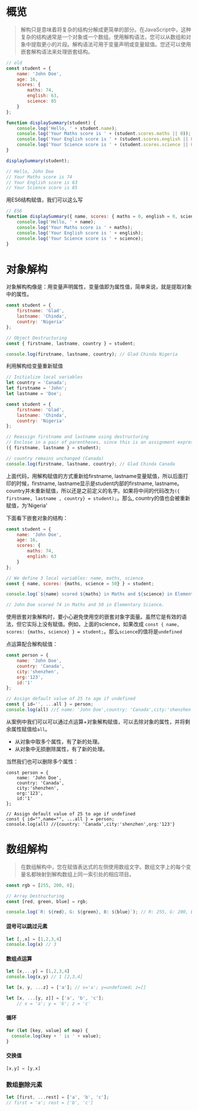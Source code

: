 # 概览

> 解构只是意味着将复杂的结构分解成更简单的部分。在JavaScript中，这种复杂的结构通常是一个对象或一个数组。使用解构语法，您可以从数组和对象中提取更小的片段。解构语法可用于变量声明或变量赋值。您还可以使用嵌套解构语法来处理嵌套结构。


```javascript
// old
const student = {
    name: 'John Doe',
    age: 16,
    scores: {
        maths: 74,
        english: 63,
        science: 85
    }
};

function displaySummary(student) {
    console.log('Hello, ' + student.name);
    console.log('Your Maths score is ' + (student.scores.maths || 0));
    console.log('Your English score is ' + (student.scores.english || 0));
    console.log('Your Science score is ' + (student.scores.science || 0));
}

displaySummary(student);

// Hello, John Doe
// Your Maths score is 74
// Your English score is 63
// Your Science score is 85
```
用ES6结构赋值，我们可以这么写
```javascript
// ES6
function displaySummary({ name, scores: { maths = 0, english = 0, science = 0 } }) {
    console.log('Hello, ' + name);
    console.log('Your Maths score is ' + maths);
    console.log('Your English score is ' + english);
    console.log('Your Science score is ' + science);
}
```

# 对象解构

对象解构构像是：用变量声明属性，变量值即为属性值，简单来说，就是提取对象中的属性。
```javascript
const student = {
    firstname: 'Glad',
    lastname: 'Chinda',
    country: 'Nigeria'
};

// Object Destructuring
const { firstname, lastname, country } = student;

console.log(firstname, lastname, country); // Glad Chinda Nigeria
```
利用解构给变量重新赋值
```javascript
// Initialize local variables
let country = 'Canada';
let firstname = 'John';
let lastname = 'Doe';

const student = {
    firstname: 'Glad',
    lastname: 'Chinda',
    country: 'Nigeria'
};

// Reassign firstname and lastname using destructuring
// Enclose in a pair of parentheses, since this is an assignment expression
({ firstname, lastname } = student);

// country remains unchanged (Canada)
console.log(firstname, lastname, country); // Glad Chinda Canada
```
上面代码，用解构赋值的方式重新给firstname, lastname变量赋值，所以后面打印的时候，firstname, lastname显示是student内部的firstname, lastname。country并未重新赋值，所以还是之前定义的名字。如果将中间的代码改为`({ firstname, lastname , country} = student);`。那么, country的值也会被重新赋值，为'Nigeria'

下面看下嵌套对象的结构：
```javascript
const student = {
    name: 'John Doe',
    age: 16,
    scores: {
        maths: 74,
        english: 63
    }
};

// We define 3 local variables: name, maths, science
const { name, scores: {maths, science = 50} } = student;

console.log(`${name} scored ${maths} in Maths and ${science} in Elementary Science.`);

// John Doe scored 74 in Maths and 50 in Elementary Science.
```
使用嵌套对象解构时，要小心避免使用空的嵌套对象字面量。虽然它是有效的语法，但它实际上没有赋值。例如，上面的science，如果改成 `const { name, scores: {maths, science} } = student;`。那么`science`的值将是`undefined`

点运算配合解构赋值：
```javascript
const person = {
    name: 'John Doe',
    country: 'Canada',
    city:'shenzhen',
    org:'123',
    id:'1'
};

// Assign default value of 25 to age if undefined
const { id='', ...all } = person;
console.log(all) //{ name: 'John Doe',country: 'Canada',city:'shenzhen',org:'123',}
```
从案例中我们可以可以通过点运算+对象解构赋值，可以去除对象的属性，并将剩余属性赋值给`all`。  
* 从对象中取多个属性，有了新的处理。
* 从对象中无损删除属性，有了新的处理。

当然我们也可以删除多个属性：
```
const person = {
    name: 'John Doe',
    country: 'Canada',
    city:'shenzhen',
    org:'123',
    id:'1'
};

// Assign default value of 25 to age if undefined
const { id="",name="", ...all } = person;
console.log(all) //{country: 'Canada',city:'shenzhen',org:'123'}
```

# 数组解构  
> 在数组解构中，您在赋值表达式的左侧使用数组文字。数组文字上的每个变量名都映射到解构数组上同一索引处的相应项目。
```javascript
const rgb = [255, 200, 0];

// Array Destructuring
const [red, green, blue] = rgb;

console.log(`R: ${red}, G: ${green}, B: ${blue}`); // R: 255, G: 200, B: 0
```

#### 逗号可以跳过元素
```javascript
let [,,x] = [1,2,3,4]
console.log(x) // 3
```
#### 数组点运算
```javascript
let [x,...y] = [1,2,3,4]
console.log(x,y) // 1 [2,3,4]

let [x, y, ...z] = ['a']; // x='a'; y=undefined; z=[]

let [x, ...[y, z]] = ['a', 'b', 'c'];
    // x = 'a'; y = 'b'; z = 'c'
```

#### 循环
```javascript
for (let [key, value] of map) {
  console.log(key + ' is ' + value);
}
```
#### 交换值
```javascript
[x,y] = [y,x]
```
### 数组删除元素
```javascript
let [first, ...rest] = ['a', 'b', 'c'];
// first = 'a'; rest = ['b', 'c']
```

